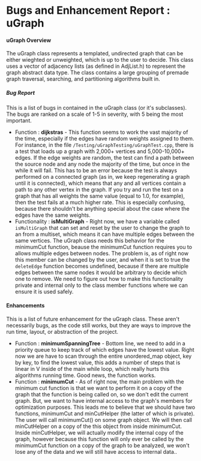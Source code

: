 Bugs and Enhancement Report : uGraph
===============

#### uGraph Overview

 The uGraph class represents a templated, undirected graph that can be either wieghted or unweighted, which is up to the user to decide. This class uses a vector of adjacency lists (as defined in AdjList.h) to represent the graph abstract data type. The class contains a large grouping of premade graph traversal, searching, and partitioning algorithms built in. 


##### Bug Report
This is a list of bugs in contained in the uGraph class (or it's subclasses). The bugs are ranked on a scale of 1-5 in severity, with 5 being the most important.
* Function : **dijkstras** - This function seems to work the vast majority of the time, especially if the edges have random weights assigned to them. For instance, in the file `/Testing/uGraphTesting/uGraphTest.cpp`, there is a test that loads up a graph with 2,000+ vertices and 5,000-10,000+ edges. If the edge weights are random, the test can find a path between the source node and any node the majority of the time, but once in the while it will fail. This has to be an error because the test is always performed on a connected graph (as in, we keep regenerating a graph until it is connected), which means that any and all vertices contain a path to any other vertex in the graph. If you try and run the test on a graph that has all weights the same value (equal to 1.0, for example), then the test fails at a much higher rate. This is especially confusing, because there shouldn't be anything special about the case where the edges have the same weights. 
* Functionality : **isMultiGraph** - Right now, we have a variable called `isMultiGraph` that can set and reset by the user to change the graph to an from a multiset, which means it can have multiple edges between the same vertices. The uGraph class needs this behavior for the minimumCut function, beause the minimumCut function requires you to allows multiple edges between nodes. The problem is, as of right now this member can be changed by the user, and when it is set to true the `deleteEdge` function becomes undefined, because if there are multiple edges between the same nodes it would be arbitrary to decide which one to remove. We need to figure out how to make this functionality private and internal only to the class member functions where we can ensure it is used safely.

#### Enhancements 
This is a list of future enhancement for the uGraph class. These aren't necessarily bugs, as the code still works, but they are ways to improve the run time, layout, or abstraction of the project.
* Function : **minimumSpanningTree** - Bottom line, we need to add in a priority queue to keep track of which edges have the lowest value. Right now we are have to scan through the entire unordered_map object, key by key, to find the lowest value, this adds a number of steps that is linear in V inside of the main while loop, which really hurts this algorithms running time. Good news, the function works.
* Function : **minimumCut** - As of right now, the main problem with the minimum cut function is that we want to perform it on a copy of the graph that the function is being called on, so we don't edit the current graph. But, we want to have internal access to the graph's members for optimization purposes. This leads me to believe that we should have two functions, minimumCut and minCutHelper (the latter of which is private). The user will call minimumCut() on some graph object. We will then call minCutHelper on a copy of the this object from inside minimumCut. Inside minCutHelper, we will actually modify the internal copy of the graph, however because this function will only ever be called by the minimumCut function on a copy of the graph to be analyzed, we won't lose any of the data and we will still have access to internal data..

